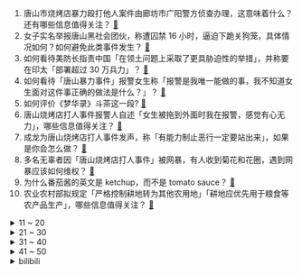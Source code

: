 1. 唐山市烧烤店暴力殴打他人案件由廊坊市广阳警方侦查办理，这意味着什么？还有哪些信息值得关注？ [:link:](https://www.zhihu.com/question/537238974)
2. 女子实名举报唐山黑社会团伙，称遭囚禁 16 小时，逼迫下跪关狗笼，具体情况如何？如何避免此类事件发生？ [:link:](https://www.zhihu.com/question/537242054)
3. 如何看待美防长指责中国「在领土问题上采取了更具胁迫性的举措」，并称要在印太「部署超过 30 万兵力」？ [:link:](https://www.zhihu.com/question/537231799)
4. 如何看待「唐山暴力事件」报警女生称「报警是我唯一能做的事，我不知道女生面对这件事正确的做法是什么？」？ [:link:](https://www.zhihu.com/question/537219495)
5. 如何评价《梦华录》斗茶这一段? [:link:](https://www.zhihu.com/question/536914969)
6. 唐山烧烤店打人事件报警人自述「女生被拖到外面时我在报警，感觉有心无力」，哪些信息值得关注？ [:link:](https://www.zhihu.com/question/537220116)
7. 成龙为唐山烧烤店打人事件发声，称「有能力制止恶行一定要站出来」，如果是你会怎么做？ [:link:](https://www.zhihu.com/question/537292577)
8. 多名无辜者因「唐山烧烤店打人事件」被网暴，有人收到菊花和花圈，遇到网暴应该如何维权？ [:link:](https://www.zhihu.com/question/537293791)
9. 为什么番茄酱的英文是 ketchup，而不是 tomato sauce？ [:link:](https://www.zhihu.com/question/36623197)
10. 农业农村部拟规定「严格控制耕地转为其他农用地」「耕地应优先用于粮食等农产品生产」，哪些信息值得关注？ [:link:](https://www.zhihu.com/question/536999475)
<details>
<summary>11 ~ 20</summary>

11. 唐山当地回应「群殴女子案嫌疑人有无保护伞」，称正办案「不会迁就」，对于扫黑除恶有哪些有效手段？ [:link:](https://www.zhihu.com/question/537212431)
12. 唐山打人者陈某志数次成老赖，多次被限高消费，哪些信息值得关注？ [:link:](https://www.zhihu.com/question/537154543)
13. 媒体发文评论「唐山三次热搜背后的共性问题」，应如何推动有效的社会治理？ [:link:](https://www.zhihu.com/question/537167048)
14. 如果你能和琴酒见上一面，你第一句话会说什么？ [:link:](https://www.zhihu.com/question/393590509)
15. 如何克服人生的荒谬感？ [:link:](https://www.zhihu.com/question/537218535)
16. 唐山政法委回应实名举报涉黑团伙事件，称「正核查，后续调查会通报」，该如何有效打击涉黑团伙？ [:link:](https://www.zhihu.com/question/537190983)
17. 上海华亭宾馆集中隔离点前后 62 人阳性，副区长等多人被免职，起到什么警示作用？ [:link:](https://www.zhihu.com/question/537209935)
18. 高中毕业生买苹果还是安卓？ [:link:](https://www.zhihu.com/question/537087020)
19. 小户型客厅装修有什么妙招？ [:link:](https://www.zhihu.com/question/534324540)
20. 男子酒后抢劫 5 元被判刑 3 年，对此你认为合理吗？如何从法律的角度解读？ [:link:](https://www.zhihu.com/question/537034075)
</details>
<details>
<summary>21 ~ 30</summary>

21. 无忧无虑且家里有钱漂亮的女生是什么样的？ [:link:](https://www.zhihu.com/question/369021998)
22. 很多领导上班时喜欢开着办公室的门，为什么？ [:link:](https://www.zhihu.com/question/536311840)
23. 高考后的暑假，怎么安排才合理、过得有意义？ [:link:](https://www.zhihu.com/question/31284169)
24. 蛋糕店老板实名举报唐山黑社会团伙，对其敲诈勒索、暴力打砸，真相如何？事件后续可能会如何进展？ [:link:](https://www.zhihu.com/question/537150350)
25. 女友明确说不喜欢我玩游戏机，结婚后也不允许我买游戏机，并且跟我吵架了，该如何是好？ [:link:](https://www.zhihu.com/question/531435577)
26. 什么是处事圆滑？ [:link:](https://www.zhihu.com/question/28374214)
27. 2022MSI总决赛在目前已经已经打满五局的前提下假如RNG和SKT再打一局，这场比赛是什么样的？ [:link:](https://www.zhihu.com/question/535291074)
28. 上大学到底给农村孩子带来了什么？ [:link:](https://www.zhihu.com/question/516739474)
29. 《梦华录》第 19－20 集拍的怎么样？哪些剧情点值得关注？ [:link:](https://www.zhihu.com/question/537218782)
30. 6 月 11 日上海新增本土确诊病例 10 例和本土无症状感染者 19 例，目前当地疫情情况如何？ [:link:](https://www.zhihu.com/question/537293295)
</details>
<details>
<summary>31 ~ 40</summary>

31. 你越来越沉默的原因是什么? [:link:](https://www.zhihu.com/question/412546017)
32. 作为从业多年的医生，你对医学生有什么忠告？ [:link:](https://www.zhihu.com/question/323242826)
33. 如何看待深圳技术大学2022年专升本招生扩招至600人？ [:link:](https://www.zhihu.com/question/537020726)
34. 如何能成为领导的心腹？ [:link:](https://www.zhihu.com/question/311293428)
35. 2022年细分锂电池龙头，还有几个宁德时代吗？ [:link:](https://www.zhihu.com/question/503257607)
36. 认清自己的平凡，是进步还是妥协？ [:link:](https://www.zhihu.com/question/536034592)
37. 文科大学学什么专业好? [:link:](https://www.zhihu.com/question/464835095)
38. 《原神》里有没有一种可能，坎瑞亚是非正义的一方？ [:link:](https://www.zhihu.com/question/536211509)
39. 金融学专业毕业后一般都从事什么工作？ [:link:](https://www.zhihu.com/question/307013935)
40. 电影《寄生虫》中，到底谁才是寄生虫？ [:link:](https://www.zhihu.com/question/344566053)
</details>
<details>
<summary>41 ~ 50</summary>

41. 为什么上位者会自带一种威严和气势和气场，要怎么样才能不害怕这种人？ [:link:](https://www.zhihu.com/question/518437465)
42. 唐山烧烤店打人事件警方已抓获全部 9 名涉案人员，他们将受到哪些处罚？ [:link:](https://www.zhihu.com/question/537093858)
43. 刘浩存发文文案被质疑抄袭，其否认并表示「为原创灵感来源于歌词」，如何看待她的解释？ [:link:](https://www.zhihu.com/question/536884349)
44. 美股重挫 880 点，苹果蒸发近 900 亿美元，巴克莱预测下周加息 75 个基点，哪些信息值得关注？ [:link:](https://www.zhihu.com/question/537148485)
45. 网红粥铺三米粥铺、曼玲粥店被曝出售口水粥，拖把和锅一起洗，如何看待此事？从法律角度如何分析？ [:link:](https://www.zhihu.com/question/537043510)
46. 穷，可以让一个人卑微成什么样？ [:link:](https://www.zhihu.com/question/320734249)
47. 高一年怎么选科，物化政还是物生政? [:link:](https://www.zhihu.com/question/535513477)
48. 北京天堂超市酒吧聚集性疫情属原有传播链的隐匿传播，已有 115 例感染者，还有哪些信息值得关注？ [:link:](https://www.zhihu.com/question/537197881)
49. 如何评价 4 月新番动画《派对浪客诸葛孔明》第十一集？ [:link:](https://www.zhihu.com/question/536950897)
50. 如何看待赤坂明×横枪萌果《我推的孩子》宣布动画化，由动画工房担当制作? [:link:](https://www.zhihu.com/question/536993650)
</details><details>
<summary>bilibili</summary>

1. 【罗翔】令人愤怒的唐山打人案涉及什么犯罪？ [:link:](//www.bilibili.com/video/BV1YA4y1R7RJ)
2. 谁在组织高考作弊？ [:link:](//www.bilibili.com/video/BV1ng41197Ag)
3. 中500万都没有他笑的开心！ [:link:](//www.bilibili.com/video/BV1rY4y137U8)
4. 眼“色”游戏 （7） [:link:](//www.bilibili.com/video/BV16U4y197eU)
5. 离别，是为了更好的重逢，久等了，很想你们。 [:link:](//www.bilibili.com/video/BV1mL4y1P7LJ)
6. 鸡汤来咯！ [:link:](//www.bilibili.com/video/BV1Ug411X7wp)
7. 我 和 我 的 怨 种 外 甥 ！ [:link:](//www.bilibili.com/video/BV1dt4y1H731)
8. 《绝区零》全新战斗演示PV | 3、2、1……11 [:link:](//www.bilibili.com/video/BV1gr4y1V714)
9. 《 羊 嚎 大 包 》 [:link:](//www.bilibili.com/video/BV18F411V7Mc)
10. 【Poppy Playtime动画】玩偶分首记 | 主人，谁才是罪魁祸首？ [:link:](//www.bilibili.com/video/BV1kW4y1r73K)
<details>
<summary>11 ~ 20</summary>

11. 假如你只能有60秒去提问高考出题人 [:link:](//www.bilibili.com/video/BV11B4y1D796)
12. “《mood》-最骚♂版本！” [:link:](//www.bilibili.com/video/BV1zT411V7bq)
13. 吴亦凡强奸、聚众淫乱一案将择期宣判 [:link:](//www.bilibili.com/video/BV1kY411K7Gg)
14. 你们那好好说中文判几年 [:link:](//www.bilibili.com/video/BV1CT411V79S)
15. 新宫本武藏CG《无双》——朝一个方向走下去，就总有相见的那天 [:link:](//www.bilibili.com/video/BV1D34y1L7JC)
16. 孤勇者小学生 但是特效拉满 [:link:](//www.bilibili.com/video/BV1TU4y1R7L3)
17. 假如教导主任跳Kpop，你高考多少分 [:link:](//www.bilibili.com/video/BV1LW4y1k7Nc)
18. Bet On Me的夏日打开方式，泳池也能变舞台！ [:link:](//www.bilibili.com/video/BV1dB4y1D71n)
19. 躲 [:link:](//www.bilibili.com/video/BV1eg41197NC)
20. 不会游泳的人不慎落水，怎么办？ [:link:](//www.bilibili.com/video/BV1wW4y1C7Eo)
</details>
<details>
<summary>21 ~ 30</summary>

21. 课 堂 请 勿 对 对 子【2022毕业篇】！！！ [:link:](//www.bilibili.com/video/BV1vT41157RP)
22. 10年前的QQ遗憾留言！？竟然还留了电话？ [:link:](//www.bilibili.com/video/BV17U4y1R7Bx)
23. 破防小男孩的一天 [:link:](//www.bilibili.com/video/BV1ga411L7Nq)
24. 【人生第二次】现实版《活着》福贵大爷的【盼】 [:link:](//www.bilibili.com/video/BV1Zg411X7kX)
25. 卧槽！原来当年刘亦菲她妈妈都没有凡尔赛！ [:link:](//www.bilibili.com/video/BV1Zt4y1n7M2)
26. 小伙被逼和猪睡觉 母亲被羞辱后 彻底黑化！！ [:link:](//www.bilibili.com/video/BV1XY4y1x7rJ)
27. 【香蕉胡罗贝】“没听懂的都在笑，听懂的都哭了...” [:link:](//www.bilibili.com/video/BV1WZ4y1q7jE)
28. 【low君】《梦华录》：吸引我的不仅仅只是CP！ [:link:](//www.bilibili.com/video/BV1PY4y147CS)
29. 因为干太多饭被人在学校表白墙上表白了，我谢！ [:link:](//www.bilibili.com/video/BV1WS4y1i7ao)
30. 放牛的 你很勇吗 [:link:](//www.bilibili.com/video/BV1bF411V74k)
</details>
<details>
<summary>31 ~ 40</summary>

31. 【ue4开发总结】游戏名：《战争起源1》，是一个多人在线FPS游戏，目前还在开发中，由于作者业余时间较少开发时间较慢，预计今年国庆节发售，希望大家多多支持！ [:link:](//www.bilibili.com/video/BV13S4y1B7w7)
32. 《人狠话不多》(三) [:link:](//www.bilibili.com/video/BV1ur4y1V7Bd)
33. 这种家庭氛围让人很难不羡慕！ [:link:](//www.bilibili.com/video/BV1594y1U7ak)
34. 火爆全球却人人喊打？泛滥的『异世界』动画是如何走到今天？【泛式】 [:link:](//www.bilibili.com/video/BV17L4y1N74Q)
35. 被锁门外时我家的猫 [:link:](//www.bilibili.com/video/BV1pS4y1i7Xm)
36. 原来是穿搭视频啊✿(°▽°  ) [:link:](//www.bilibili.com/video/BV1Zg411X7TC)
37. 《明日方舟》EP -  Ständchen [:link:](//www.bilibili.com/video/BV1o34y1L75s)
38. 又是一年毕业季，这才是真正的教师！ [:link:](//www.bilibili.com/video/BV1cY4y1G7H8)
39. 2023年 高 考 生 现 状 [:link:](//www.bilibili.com/video/BV1rY4y137Us)
40. 《 最 强 烧 鸭 》 [:link:](//www.bilibili.com/video/BV1ha411L7Wp)
</details>
<details>
<summary>41 ~ 50</summary>

41. 学吧 中考你替我考 [:link:](//www.bilibili.com/video/BV1US4y1i7Qe)
42. 【医学博士】驼背的危害这么大？I 背背佳有用吗？ [:link:](//www.bilibili.com/video/BV1Wa411L7S2)
43. 【原神/meme】仙众夜叉的YONAYONA DANCE [:link:](//www.bilibili.com/video/BV1pY411M7pn)
44. 你画你的 我猜我的（2） [:link:](//www.bilibili.com/video/BV1PB4y1S7ud)
45. 特斯拉自驾24小时竟然要充8次电？退钱！ [:link:](//www.bilibili.com/video/BV1Uv4y137ee)
46. 现实版的“长江七号”，你们见过吗？ [:link:](//www.bilibili.com/video/BV1R34y1L75x)
47. 你的努力也许会“摧毁”你 [:link:](//www.bilibili.com/video/BV1DY4y1G7tc)
48. 快进来！10个渠道帮你消灭高考志愿所有信息差！ [:link:](//www.bilibili.com/video/BV1cL4y1T7a4)
49. “听说，一切艺术都嫉妒音乐。” [:link:](//www.bilibili.com/video/BV1t3411G7oj)
50. ⚡️电摇物理⚡️ [:link:](//www.bilibili.com/video/BV143411G7AZ)
</details>
<details>
<summary>51 ~ 60</summary>

51. 【英雄联盟MSI2022】RNG与T1终极一战：中野决胜斩妖魔 [:link:](//www.bilibili.com/video/BV1LB4y1Q7W7)
52. 注定高考史留名的2022数学新一卷，用不一样的方式品！ [:link:](//www.bilibili.com/video/BV1Ht4y1H7Zh)
53. TOO顶之弈【万龙皆C流】我什么都可以打！合10套阵容为一套体系 [:link:](//www.bilibili.com/video/BV1pg41197sh)
54. 如果有一天世界末日了，请记得来这里唤醒它们 [:link:](//www.bilibili.com/video/BV1gY4y1G7uT)
55. 「原魔」“轻 轻 敲 碎 沉 睡 的 心 灵” [:link:](//www.bilibili.com/video/BV1394y1U76A)
56. 当MC升级就会变得更加科学，开局气哭牛顿，最后能否和现实一样科学？ [:link:](//www.bilibili.com/video/BV1VY4y1G75X)
57. 考 场 上 禁 止 电 摇 ！ [:link:](//www.bilibili.com/video/BV1xv4y1G7H4)
58. 关于我妈偷袭修狗这件事....😂 [:link:](//www.bilibili.com/video/BV19Y4y137wn)
59. 他拍上镜绝学！告别原相机变丑！拍毕业照 结婚照 给我看！ [:link:](//www.bilibili.com/video/BV1K34y157Vo)
60. 女友非要打扮成非主流出门…直接在家族群里当着爸妈外公的面直播她！ [:link:](//www.bilibili.com/video/BV1sF411F75F)
</details>
<details>
<summary>61 ~ 70</summary>

61. 因为饮料制作太慢，错过了最后一班地铁，只能打车回家，今天亏大了。 [:link:](//www.bilibili.com/video/BV1eS4y1e7h6)
62. 官方提示：仅推送给可爱有趣的人看. [:link:](//www.bilibili.com/video/BV1sg41197jY)
63. 《崩坏：星穹铁道》SGF参展视频：「致将启程的你」 [:link:](//www.bilibili.com/video/BV1Gt4y1H7wF)
64. 【语文】“我是现代人，不懂现代文” [:link:](//www.bilibili.com/video/BV1WF411V7Fe)
65. 高考后最想做的事？ [:link:](//www.bilibili.com/video/BV1Ut4y1n76g)
66. 林小北云顶之弈：手把手教你S7，2套阵容上钻石！LOL云顶S7 驯龙敖兴95 赌风暴EZ 9玉龙 云顶S7上分套路阵容教学！巨龙之境！金铲铲巨龙之巢！【99期】 [:link:](//www.bilibili.com/video/BV1QT411V7Aw)
67. 终于敢大声说这句话：不看不是中国人！《中国小品群英汇》上 [:link:](//www.bilibili.com/video/BV1U34y1V7th)
68. 这我不得看爆！2022七月新番导视！ [:link:](//www.bilibili.com/video/BV1Qg41197Di)
69. 我 要 成 为 上 单 巨 星【TheShy的奇妙冒险】 [:link:](//www.bilibili.com/video/BV11g41197eR)
70. 《孤勇者》，但是谷歌翻译20次 [:link:](//www.bilibili.com/video/BV12L4y1P7RT)
</details>
<details>
<summary>71 ~ 80</summary>

71. 新东方主播边带货边教英语 网友：小时候上新东方的课 长大了买新东方的货 [:link:](//www.bilibili.com/video/BV1Gt4y1H7Xm)
72. 骑行新藏线，拜祭昆仑山下康西瓦烈士陵园，夜晚借宿戈壁滩上的水井房 [:link:](//www.bilibili.com/video/BV1R34y1V7xr)
73. 他曾冒死打入黑砖窑内部，进去之前做了最坏的打算——“人活着回来就行”。 [:link:](//www.bilibili.com/video/BV1VB4y1Q79b)
74. “你说爱是这个世上最锋利的凶器” [:link:](//www.bilibili.com/video/BV1MS4y1q7qa)
75. 让年入上亿的明星要饭：豆瓣2.3分神综，舍命揭露娱乐圈乱象！【凝视娱乐圈01】 [:link:](//www.bilibili.com/video/BV1pA4y1R7HN)
76. 今儿来测评几款美国热门冰棍！看看和国内冰棍有啥不同！ [:link:](//www.bilibili.com/video/BV1fr4y1G7rk)
77. 《梦华录》：喜欢就夸了！哪有那么多为什么！ [:link:](//www.bilibili.com/video/BV1nL4y1T74E)
78. 花几千块钱买一条52斤的狗牙金枪鱼，居然被骗了 [:link:](//www.bilibili.com/video/BV1US4y1i7LZ)
79. 毕业季穿上自己最帅的衣服去拍毕业照！ [:link:](//www.bilibili.com/video/BV1Z34y1L7Qx)
80. 《北京东路的日子》青春永不毕业！ [:link:](//www.bilibili.com/video/BV1Pg41197un)
</details>
<details>
<summary>81 ~ 90</summary>

81. 逃 婚 去 读 研 ！！！ [:link:](//www.bilibili.com/video/BV1dv4y137Bt)
82. 王心凌：老娘不装了，我这6件事，每一件都能吹嘘一辈子音乐-横屏 [:link:](//www.bilibili.com/video/BV13A4y1R7AH)
83. 八爪鱼能白灼吗？真的就比99的路由器香吗？ [:link:](//www.bilibili.com/video/BV1br4y1V79v)
84. 和女朋友睡觉你要做好这些准备 [:link:](//www.bilibili.com/video/BV1st4y1H79Q)
85. 埃尔顿·塞纳，这位34岁陨落的车手，却是世人心中永远的车神 [:link:](//www.bilibili.com/video/BV1Z94y1m7CE)
86. 168元一大盆! 重庆居民楼“爆辣”毛血旺，炫了老板3碗大米饭！坏心情都被辣跑了... [:link:](//www.bilibili.com/video/BV1nv4y137je)
87. 红牛纸飞机大赛花式冠军回旋纸飞机，这神操作给纸飞君也整不会了 [:link:](//www.bilibili.com/video/BV1Ht4y1W7Fo)
88. 减脂报告，加分享饮食。 [:link:](//www.bilibili.com/video/BV1LS4y1i7yH)
89. 喜欢听歌的一定要打开这个隐藏功能，不然你的歌都白听了 [:link:](//www.bilibili.com/video/BV1KW4y1y7y3)
90. 阿尼亚我啊，6岁就开始反恐了！ [:link:](//www.bilibili.com/video/BV17L4y1N7gH)
</details>
<details>
<summary>91 ~ 100</summary>

91. ⚡水果摊上有只电摇！！！⚡ [:link:](//www.bilibili.com/video/BV12B4y1D7hv)
92. 别本手 妙手 俗手了  9月来当骑手吧 [:link:](//www.bilibili.com/video/BV1qY411M7Hd)
93. 我先干了！你们随意！ [:link:](//www.bilibili.com/video/BV17W4y1k7hv)
94. 今天我们从网上找来了一些雪糕... [:link:](//www.bilibili.com/video/BV1f34y1L7rr)
95. 姨姨，我可以浪费你五秒钟时间吗？ [:link:](//www.bilibili.com/video/BV1o34y1L75V)
96. 彩铅画一个《梦华录》中的刘亦菲/赵盼儿 [:link:](//www.bilibili.com/video/BV1zg41197Cn)
97. 《兄弟反目》 [:link:](//www.bilibili.com/video/BV1uB4y1Q7Z1)
98. 【我六爹这人能处】有事他真上！ [:link:](//www.bilibili.com/video/BV1F34y1j7nm)
99. 当蠢萌傲娇的机器人学会耍赖：“我就是玩不起怎么着？” [:link:](//www.bilibili.com/video/BV1CZ4y1i7uf)
100. 要 不 是 监 控 我 根 本 不 信 [:link:](//www.bilibili.com/video/BV1c94y1U7W9)
</details></details>